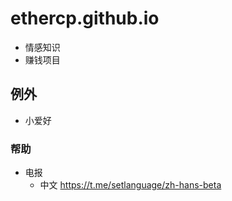 # ethercp.github.io

- 情感知识
- 赚钱项目

## 例外
- 小爱好
### 帮助
- 电报
  - 中文 <https://t.me/setlanguage/zh-hans-beta>
